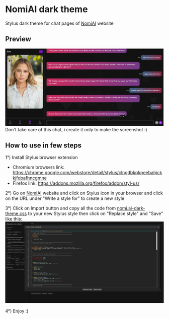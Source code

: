 # NomiAI dark theme
Stylus dark theme for chat pages of [NomiAI](https://beta.nomi.ai) website

## Preview
![Preview](https://raw.githubusercontent.com/breatfr/NomiAI-dark-theme/main/preview.jpg)
Don't take care of this chat, i create it only to make the screenshot :)

## How to use in few steps
1°) Install Stylus browser extension
- Chromium browsers link: https://chrome.google.com/webstore/detail/stylus/clngdbkpkpeebahjckkjfobafhncgmne
- Firefox link: https://addons.mozilla.org/firefox/addon/styl-us/
  
2°) Go on [NomiAI](https://beta.nomi.ai) website and click on Stylus icon in your browser and click on the URL under "Write a style for" to create a new style

3°) Click on Import button and copy all the code from [nomi.ai-dark-theme.css](https://github.com/breatfr/NomiAI-dark-theme/blob/main/nomi.ai-dark-theme.css) to your new Stylus style then click on "Replace style" and "Save" like this:
![Stylus screenshot](https://raw.githubusercontent.com/breatfr/NomiAI-dark-theme/main/stylus-screenshot.jpg)

4°) Enjoy :)
